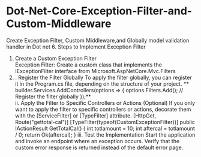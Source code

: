 # Dot-Net-Core-Exception-Filter-and-Custom-Middleware
Create Exception Filter, Custom Middleware,and Globally model validation handler in Dot net 6.
Steps to Implement Exception Filter
1. Create a Custom Exception Filter<br>
        Exception Filter: Create a custom class that implements the IExceptionFilter interface from Microsoft.AspNetCore.Mvc.Filters
        <li>. Register the Filter Globally
           To apply the filter globally, you can register it in the Program.cs file, depending on the structure of your project.
               ** builder.Services.AddControllers(options =>
                {
                    options.Filters.Add<CustomExceptionFilter>(); // Register the filter globally
                });**
   </li>
        ii. Apply the Filter to Specific Controllers or Actions (Optional)
              If you only want to apply the filter to specific controllers or actions, decorate them with the [ServiceFilter] or [TypeFilter] attribute.
                   [HttpGet, Route("gettotal-cal")]
                   [TypeFilter(typeof(CustomExceptionFilter))]
                   public IActionResult GetTotalCal()
                 {
                     int totlamount = 10;
                     int aftercal = totlamount / 0;
                     return Ok(aftercal);
                 }
        iii. Test the Implementation
                Start the application and invoke an endpoint where an exception occurs.
                Verify that the custom error response is returned instead of the default error page.

 
